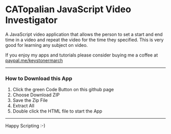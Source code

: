 # CATopalian JavaScript Video Investigator
A JavaScript video application that allows the person to set a start and end time in a video and repeat the video for the time they specified. This is very good for learning any subject on video.  

If you enjoy my apps and tutorials please consider buying me a coffee at [paypal.me/keystonermarch](https://www.paypal.com/paypalme/keystonermarch)

---

### How to Download this App
1. Click the green Code Button on this github page
2. Choose Download ZIP
3. Save the Zip File
4. Extract All
5. Double click the HTML file to start the App

---

Happy Scripting :-)

